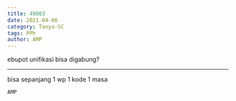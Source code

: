 ```yaml
---
title: 49003
date: 2021-04-06
category: Tanya-SC
tags: PPh
author: AMP
---
```


ebupot unifikasi bisa digabung?

---

bisa sepanjang 1 wp 1 kode 1 masa

`AMP`
